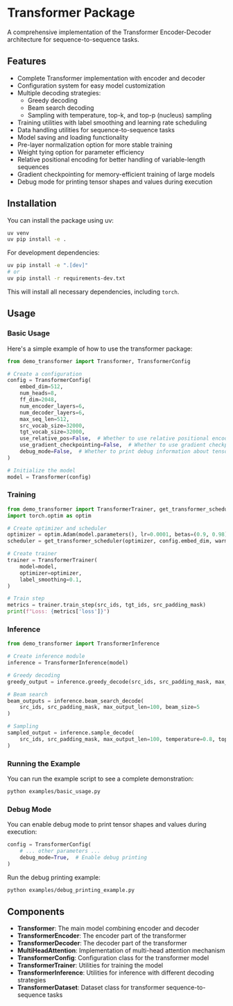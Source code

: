 # Transformer Package

A comprehensive implementation of the Transformer Encoder-Decoder architecture for sequence-to-sequence tasks.

## Features

- Complete Transformer implementation with encoder and decoder
- Configuration system for easy model customization
- Multiple decoding strategies:
  - Greedy decoding
  - Beam search decoding
  - Sampling with temperature, top-k, and top-p (nucleus) sampling
- Training utilities with label smoothing and learning rate scheduling
- Data handling utilities for sequence-to-sequence tasks
- Model saving and loading functionality
- Pre-layer normalization option for more stable training
- Weight tying option for parameter efficiency
- Relative positional encoding for better handling of variable-length sequences
- Gradient checkpointing for memory-efficient training of large models
- Debug mode for printing tensor shapes and values during execution

## Installation

You can install the package using uv:

```bash
uv venv
uv pip install -e .
```

For development dependencies:

```bash
uv pip install -e ".[dev]"
# or
uv pip install -r requirements-dev.txt
```

This will install all necessary dependencies, including `torch`.

## Usage

### Basic Usage

Here's a simple example of how to use the transformer package:

```python
from demo_transformer import Transformer, TransformerConfig

# Create a configuration
config = TransformerConfig(
    embed_dim=512,
    num_heads=8,
    ff_dim=2048,
    num_encoder_layers=6,
    num_decoder_layers=6,
    max_seq_len=512,
    src_vocab_size=32000,
    tgt_vocab_size=32000,
    use_relative_pos=False,  # Whether to use relative positional encoding
    use_gradient_checkpointing=False,  # Whether to use gradient checkpointing
    debug_mode=False,  # Whether to print debug information about tensors
)

# Initialize the model
model = Transformer(config)
```

### Training

```python
from demo_transformer import TransformerTrainer, get_transformer_scheduler
import torch.optim as optim

# Create optimizer and scheduler
optimizer = optim.Adam(model.parameters(), lr=0.0001, betas=(0.9, 0.98), eps=1e-9)
scheduler = get_transformer_scheduler(optimizer, config.embed_dim, warmup_steps=4000)

# Create trainer
trainer = TransformerTrainer(
    model=model,
    optimizer=optimizer,
    label_smoothing=0.1,
)

# Train step
metrics = trainer.train_step(src_ids, tgt_ids, src_padding_mask)
print(f"Loss: {metrics['loss']}")
```

### Inference

```python
from demo_transformer import TransformerInference

# Create inference module
inference = TransformerInference(model)

# Greedy decoding
greedy_output = inference.greedy_decode(src_ids, src_padding_mask, max_output_len=100)

# Beam search
beam_outputs = inference.beam_search_decode(
    src_ids, src_padding_mask, max_output_len=100, beam_size=5
)

# Sampling
sampled_output = inference.sample_decode(
    src_ids, src_padding_mask, max_output_len=100, temperature=0.8, top_k=50, top_p=0.9
)
```

### Running the Example

You can run the example script to see a complete demonstration:

```bash
python examples/basic_usage.py
```

### Debug Mode

You can enable debug mode to print tensor shapes and values during execution:

```python
config = TransformerConfig(
    # ... other parameters ...
    debug_mode=True,  # Enable debug printing
)
```

Run the debug printing example:

```bash
python examples/debug_printing_example.py
```

## Components

- **Transformer**: The main model combining encoder and decoder
- **TransformerEncoder**: The encoder part of the transformer
- **TransformerDecoder**: The decoder part of the transformer
- **MultiHeadAttention**: Implementation of multi-head attention mechanism
- **TransformerConfig**: Configuration class for the transformer model
- **TransformerTrainer**: Utilities for training the model
- **TransformerInference**: Utilities for inference with different decoding strategies
- **TransformerDataset**: Dataset class for transformer sequence-to-sequence tasks
